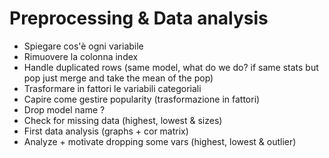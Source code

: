 # Preprocessing & Data analysis
 - Spiegare cos'è ogni variabile
 - Rimuovere la colonna index
 - Handle duplicated rows (same model, what do we do? if same stats but pop just merge and take the mean of the pop)
 - Trasformare in fattori le variabili categoriali
 - Capire come gestire popularity (trasformazione in fattori)
 - Drop model name ?
 - Check for missing data (highest, lowest & sizes)
 - First data analysis (graphs + cor matrix)
 - Analyze + motivate dropping some vars (highest, lowest & outlier)
   

